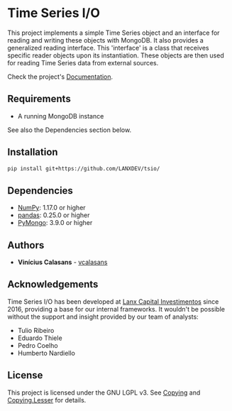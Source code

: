 # Time Series I/O

This project implements a simple Time Series object and an interface for reading and writing these objects with MongoDB.
It also provides a generalized reading interface. This 'interface' is a class that receives specific reader objects upon
its instantiation. These objects are then used for reading Time Series data from external sources.

Check the project's [Documentation](https://lanxdev.github.io/tsio/index).

## Requirements
- A running MongoDB instance

See also the Dependencies section below.

## Installation

```sh
pip install git+https://github.com/LANXDEV/tsio/
```

## Dependencies
- [NumPy](https://www.numpy.org): 1.17.0 or higher
- [pandas](https://pandas.pydata.org/): 0.25.0 or higher
- [PyMongo](https://api.mongodb.com/python/current/): 3.9.0 or higher


## Authors
* **Vinícius Calasans** - [vcalasans](https://github.com/vcalasans)


## Acknowledgements

Time Series I/O has been developed at [Lanx Capital Investimentos](https://www.lanxcapital.com/) since 2016, providing
a base for our internal frameworks. It wouldn't be possible without the support and insight provided by our team of
analysts:

- Tulio Ribeiro
- Eduardo Thiele
- Pedro Coelho
- Humberto Nardiello


## License

This project is licensed under the GNU LGPL v3. See [Copying](COPYING) and [Copying.Lesser](COPYING.LESSER) for details.

